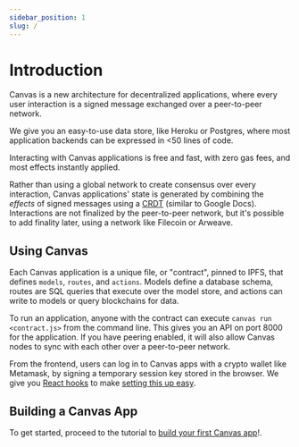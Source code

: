 ```yaml
---
sidebar_position: 1
slug: /
---
```


# Introduction

Canvas is a new architecture for decentralized applications, where every user interaction is a signed message exchanged over a peer-to-peer network.

We give you an easy-to-use data store, like Heroku or Postgres, where most application backends can be expressed in <50 lines of code.

Interacting with Canvas applications is free and fast, with zero gas fees, and most effects instantly applied.

Rather than using a global network to create consensus over every interaction, Canvas applications' state is generated by combining the *effects* of signed messages using a [CRDT](https://crdt.tech/) (similar to Google Docs). Interactions are not finalized by the peer-to-peer network, but it's possible to add finality later, using a network like Filecoin or Arweave.

## Using Canvas

Each Canvas application is a unique file, or "contract", pinned to IPFS, that defines `models`, `routes`, and `actions`. Models define a database schema, routes are SQL queries that execute over the model store, and actions can write to models or query blockchains for data.

To run an application, anyone with the contract can execute `canvas run <contract.js>` from the command line. This gives you an API on port 8000 for the application. If you have peering enabled, it will also allow Canvas nodes to sync with each other over a peer-to-peer network.

From the frontend, users can log in to Canvas apps with a crypto wallet like Metamask, by signing a temporary session key stored in the browser. We give you [React hooks](https://www.npmjs.com/package/@canvas-js/hooks) to make [setting this up easy](./docs/tutorial/writing-a-canvas-frontend).

## Building a Canvas App

To get started, proceed to the tutorial to [build your first Canvas app](./docs/tutorial/writing-a-canvas-contract)!.
